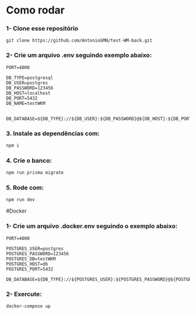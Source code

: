 # Como rodar

### 1- Clone esse repositório

```
git clone https://github.com/AntonioGMN/test-WM-back.git
```

### 2- Crie um arquivo .env seguindo exemplo abaixo:

```
PORT=4000

DB_TYPE=postgresql
DB_USER=postgres
DB_PASSWORD=123456
DB_HOST=localhost
DB_PORT=5432
DB_NAME=testWKM


DB_DATABASE=${DB_TYPE}://${DB_USER}:${DB_PASSWORD}@${DB_HOST}:${DB_PORT}/${DB_NAME}

```

### 3. Instale as dependências com:

```bash
npm i
```

### 4. Crie o banco:

```bash
npm run prisma migrate
```

### 5. Rode com:

```bash
npm run dev
```

#Docker

### 1- Crie um arquivo .docker.env seguindo o exemplo abaixo:

```
PORT=4000

POSTGRES_USER=postgres
POSTGRES_PASSWORD=123456
POSTGRES_DB=testWKM
POSTGRES_HOST=db
POSTGRES_PORT=5432

DB_DATABASE=${DB_TYPE}://${POSTGRES_USER}:${POSTGRES_PASSWORD}@${POSTGRES_HOST}:${POSTGRES_PORT}/${POSTGRES_DB}
```


### 2- Exercute:

```
docker-compose up
```
